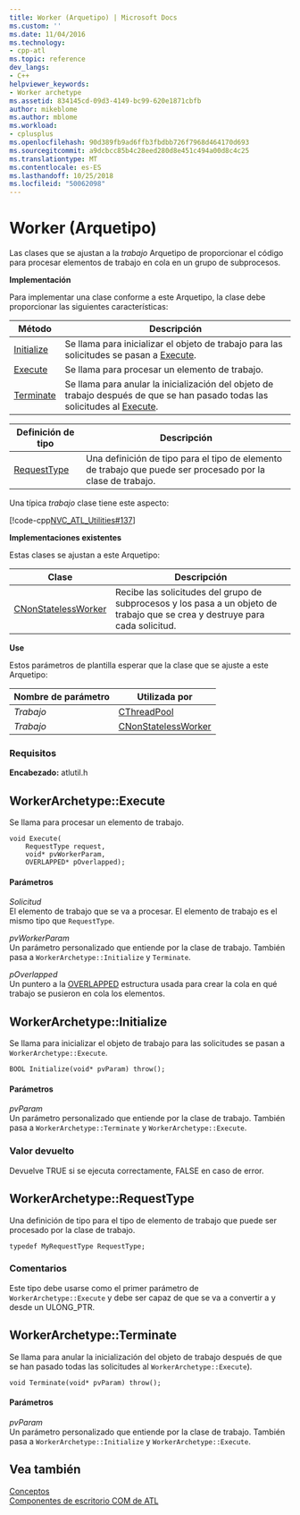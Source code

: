 ```yaml
---
title: Worker (Arquetipo) | Microsoft Docs
ms.custom: ''
ms.date: 11/04/2016
ms.technology:
- cpp-atl
ms.topic: reference
dev_langs:
- C++
helpviewer_keywords:
- Worker archetype
ms.assetid: 834145cd-09d3-4149-bc99-620e1871cbfb
author: mikeblome
ms.author: mblome
ms.workload:
- cplusplus
ms.openlocfilehash: 90d389fb9ad6ffb3fbdbb726f7968d464170d693
ms.sourcegitcommit: a9dcbcc85b4c28eed280d8e451c494a00d8c4c25
ms.translationtype: MT
ms.contentlocale: es-ES
ms.lasthandoff: 10/25/2018
ms.locfileid: "50062098"
---
```

# <a name="worker-archetype"></a>Worker (Arquetipo)

Las clases que se ajustan a la *trabajo* Arquetipo de proporcionar el código para procesar elementos de trabajo en cola en un grupo de subprocesos.

**Implementación**

Para implementar una clase conforme a este Arquetipo, la clase debe proporcionar las siguientes características:

|Método|Descripción|
|------------|-----------------|
|[Initialize](#initialize)|Se llama para inicializar el objeto de trabajo para las solicitudes se pasan a [Execute](#execute).|
|[Execute](#execute)|Se llama para procesar un elemento de trabajo.|
|[Terminate](#terminate)|Se llama para anular la inicialización del objeto de trabajo después de que se han pasado todas las solicitudes al [Execute](#execute).|

|Definición de tipo|Descripción|
|-------------|-----------------|
|[RequestType](#requesttype)|Una definición de tipo para el tipo de elemento de trabajo que puede ser procesado por la clase de trabajo.|

Una típica *trabajo* clase tiene este aspecto:

[!code-cpp[NVC_ATL_Utilities#137](../../atl/codesnippet/cpp/worker-archetype_1.cpp)]

**Implementaciones existentes**

Estas clases se ajustan a este Arquetipo:

|Clase|Descripción|
|-----------|-----------------|
|[CNonStatelessWorker](../../atl/reference/cnonstatelessworker-class.md)|Recibe las solicitudes del grupo de subprocesos y los pasa a un objeto de trabajo que se crea y destruye para cada solicitud.|

**Use**

Estos parámetros de plantilla esperar que la clase que se ajuste a este Arquetipo:

|Nombre de parámetro|Utilizada por|
|--------------------|-------------|
|*Trabajo*|[CThreadPool](../../atl/reference/cthreadpool-class.md)|
|*Trabajo*|[CNonStatelessWorker](../../atl/reference/cnonstatelessworker-class.md)|

### <a name="requirements"></a>Requisitos

**Encabezado:** atlutil.h

## <a name="execute"></a>WorkerArchetype::Execute

Se llama para procesar un elemento de trabajo.

```
void Execute(
    RequestType request,
    void* pvWorkerParam,
    OVERLAPPED* pOverlapped);
```

#### <a name="parameters"></a>Parámetros

*Solicitud*<br/>
El elemento de trabajo que se va a procesar. El elemento de trabajo es el mismo tipo que `RequestType`.

*pvWorkerParam*<br/>
Un parámetro personalizado que entiende por la clase de trabajo. También pasa a `WorkerArchetype::Initialize` y `Terminate`.

*pOverlapped*<br/>
Un puntero a la [OVERLAPPED](/windows/desktop/api/minwinbase/ns-minwinbase-_overlapped) estructura usada para crear la cola en qué trabajo se pusieron en cola los elementos.

## <a name="initialize"></a> WorkerArchetype::Initialize

Se llama para inicializar el objeto de trabajo para las solicitudes se pasan a `WorkerArchetype::Execute`.
```
BOOL Initialize(void* pvParam) throw();
```

#### <a name="parameters"></a>Parámetros

*pvParam*<br/>
Un parámetro personalizado que entiende por la clase de trabajo. También pasa a `WorkerArchetype::Terminate` y `WorkerArchetype::Execute`.

### <a name="return-value"></a>Valor devuelto

Devuelve TRUE si se ejecuta correctamente, FALSE en caso de error.

## <a name="requesttype"></a> WorkerArchetype::RequestType

Una definición de tipo para el tipo de elemento de trabajo que puede ser procesado por la clase de trabajo.

```
typedef MyRequestType RequestType;
```

### <a name="remarks"></a>Comentarios

Este tipo debe usarse como el primer parámetro de `WorkerArchetype::Execute` y debe ser capaz de que se va a convertir a y desde un ULONG_PTR.

## <a name="terminate"></a> WorkerArchetype::Terminate

Se llama para anular la inicialización del objeto de trabajo después de que se han pasado todas las solicitudes al `WorkerArchetype::Execute`).

```
void Terminate(void* pvParam) throw();
```

#### <a name="parameters"></a>Parámetros

*pvParam*<br/>
Un parámetro personalizado que entiende por la clase de trabajo. También pasa a `WorkerArchetype::Initialize` y `WorkerArchetype::Execute`.

## <a name="see-also"></a>Vea también

[Conceptos](../../atl/active-template-library-atl-concepts.md)<br/>
[Componentes de escritorio COM de ATL](../../atl/atl-com-desktop-components.md)

